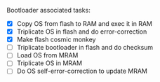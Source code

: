 Bootloader associated tasks:
- [x] Copy OS from flash to RAM and exec it in RAM
- [x] Triplicate OS in flash and do error-correction
- [x] Make flash cosmic monkey
- [ ] Triplicate bootloader in flash and do checksum
- [ ] Load OS from MRAM
- [ ] Triplicate OS in MRAM
- [ ] Do OS self-error-correction to update MRAM
